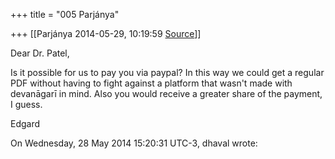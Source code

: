 +++
title = "005 Parjánya"

+++
[[Parjánya	2014-05-29, 10:19:59 [Source](https://groups.google.com/g/samskrita/c/3xuDgCwgyo0)]]



Dear Dr. Patel,  
  
Is it possible for us to pay you via paypal? In this way we could get a regular PDF without having to fight against a platform that wasn't made with devanāgarī in mind. Also you would receive a greater share of the payment, I guess.  
  
Edgard  
  
On Wednesday, 28 May 2014 15:20:31 UTC-3, dhaval wrote:

